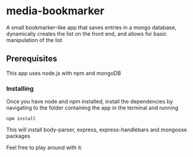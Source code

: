 # media-bookmarker


A small bookmarker-like app that saves entries in a mongo database, dynamically creates the list on the front end, and allows for basic manipulation of the list

## Prerequisites

This app uses node.js with npm and mongoDB

### Installing

Once you have node and npm installed, install the dependencies by navigating to the folder containing the app in the terminal and running

```
npm install
```

This will install body-parser, express, express-handlebars and mongoose packages

Feel free to play around with it.
